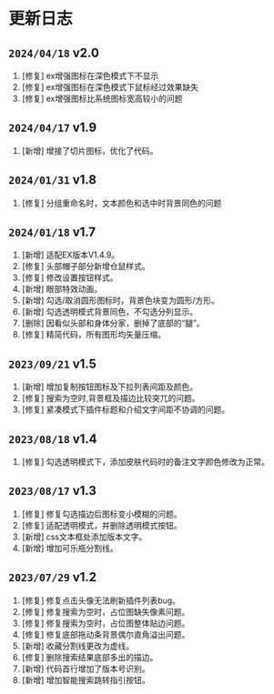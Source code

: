 # 更新日志

## `2024/04/18` v2.0
1. [修复] ex增强图标在深色模式下不显示
2. [修复] ex增强图标在深色模式下鼠标经过效果缺失
3. [修复] ex增强图标比系统图标宽高较小的问题
      
## `2024/04/17` v1.9
1. [新增] 增接了切片图标，优化了代码。

## `2024/01/31` v1.8
1. [修复] 分组重命名时，文本颜色和选中时背景同色的问题

## `2024/01/18` v1.7
1. [新增] 适配EX版本V1.4.9。
2. [修复] 头部帽子部分新增仓鼠样式。
3. [修复] 修改设置按钮样式。
4. [新增] 眼部特效动画。
5. [新增] 勾选/取消圆形图标时，背景色块变为圆形/方形。
6. [新增] 勾选透明模式背景同色，不勾选分列显示。
7. [删除] 因看似头部和身体分家，删掉了底部的“腿”。
8. [修复] 精简代码，所有图形均矢量压缩。


## `2023/09/21` v1.5
1. [新增] 增加复制按钮图标及下拉列表间距及颜色。
2. [修复] 搜索为空时,背景框及描边比较突兀的问题。
3. [修复] 紧凑模式下插件标题和介绍文字间距不协调的问题。

## `2023/08/18` v1.4

1. [修复] 勾选透明模式下，添加皮肤代码时的备注文字颜色修改为正常。

## `2023/08/17` v1.3

1. [修复] 修复勾选描边后图标变小模糊的问题。
2. [修复] 适配透明模式，并删除透明模式按钮。
3. [新增] css文本框处添加版本文字。
4. [新增] 增加可乐瓶分割线。

## `2023/07/29` v1.2

1. [修复] 修复点击头像无法刷新插件列表bug。
2. [修复] 修复搜索为空时，占位图缺失像素问题。
3. [修复] 修复搜索为空时，占位图整体贴边问题。
4. [修复] 修复底部拖动条背景偶尔直角溢出问题。
5. [新增] 收藏分割线更改为虚线。
6. [修复] 删除搜索结果底部多出的描边。
7. [新增] 代码首行增加了版本号识别。
8. [新增] 增加智能搜索跳转指引按钮。
   

